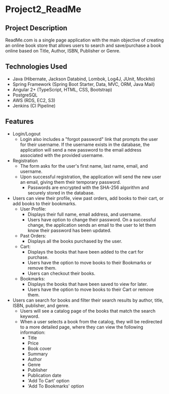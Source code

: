 # Project2_ReadMe #

## Project Description ##  
ReadMe.com is a single page application with the main objective of creating an online book store that allows users to search and save/purchase a book online based on Title, Author, ISBN, Publisher or Genre. 

## Technologies Used ##  
* Java (Hibernate, Jackson Databind, Lombok, Log4J, JUnit, Mockito)
* Spring Framework (Spring Boot Starter, Data, MVC, ORM, Java Mail)
* Angular 2+ (TypeScript, HTML, CSS, Bootstrap)
* PostgreSQL
* AWS (RDS, EC2, S3)
* Jenkins (CI Pipeline)

## Features ##
* Login/Logout
  - Login also includes a "forgot password" link that prompts the user for their username. If the username exists in the database, the application will send a new password to the email address associated with the provided username.
* Registration
  - The form asks for the user's first name, last name, email, and username.
  - Upon successful registration, the application will send the new user an email, giving them their temporary password.
    - Passwords are encrypted with the SHA-256 algorithm and securely stored in the database.
* Users can view their profile, view past orders, add books to their cart, or add books to their bookmarks.
  - User Profile: 
    - Displays their full name, email address, and username. 
    - Users have option to change their password. On a successful change, the application sends an email to the user to let them know their password has been updated.
  - Past Orders:
    - Displays all the books purchased by the user.
  - Cart:
    - Displays the books that have been added to the cart for purchase.
    - Users have the option to move books to their Bookmarks or remove them.
    - Users can checkout their books.
  - Bookmarks:
    - Displays the books that have been saved to view for later.
    - Users have the option to move books to their Cart or remove them.
* Users can search for books and filter their search results by author, title, ISBN, publisher, and genre.
  - Users will see a catalog page of the books that match the search keyword.
  - When a user selects a book from the catalog, they will be redirected to a more detailed page, where they can view the following information:
    - Title
    - Price
    - Book cover
    - Summary
    - Author
    - Genre
    - Publisher
    - Publication date
    - 'Add To Cart' option
    - 'Add To Bookmarks' option
